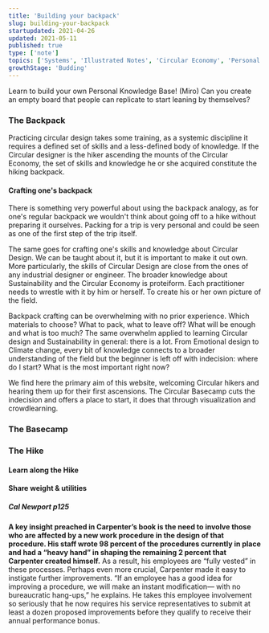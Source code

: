 ```yaml
---
title: 'Building your backpack'
slug: building-your-backpack
startupdated: 2021-04-26
updated: 2021-05-11
published: true
type: ['note']
topics: ['Systems', 'Illustrated Notes', 'Circular Economy', 'Personal development']
growthStage: 'Budding'
---
```


Learn to build your own Personal Knowledge Base! (Miro)
Can you create an empty board that people can replicate to start leaning by themselves?

### The Backpack
Practicing circular design takes some training, as a systemic discipline it requires a defined set of skills and a less-defined body of knowledge. If the Circular designer is the hiker ascending the mounts of the Circular Economy, the set of skills and knowledge he or she acquired constitute the hiking backpack. 

#### Crafting one's backpack 

There is something very powerful about using the backpack analogy, as for one's regular backpack we wouldn't think about going off to a hike without preparing it ourselves. Packing for a trip is very personal and could be seen as one of the first step of the trip itself. 

The same goes for crafting one's skills and knowledge about Circular Design. We can be taught about it, but it is important to make it out own. More particularly, the skills of Circular Design are close from the ones of any industrial designer or engineer. The broader knowledge about Sustainability and the Circular Economy is proteiform. Each practitioner needs to wrestle with it by him or herself. To create his or her own picture of the field. 

Backpack crafting can be overwhelming with no prior experience. Which materials to choose? What to pack, what to leave off? What will be enough and what is too much? 
The same overwhelm applied to learning Circular design and Sustainability in general: there is a lot. From Emotional design to Climate change, every bit of knowledge connects to a broader understanding of the field but the beginner is left off with indecision: where do I start? What is the most important right now? 

We find here the primary aim of this website, welcoming Circular hikers and hearing them up for their first ascensions. The Circular Basecamp cuts the indecision and offers a place to start, it does that through visualization and crowdlearning. 

### The Basecamp



### The Hike 

#### Learn along the Hike 

#### Share weight & utilities 


##### Cal Newport p125
 **A key insight
preached in Carpenter’s book is the need to involve those
who are affected by a new work procedure in the design of
that procedure. His staff wrote 98 percent of the procedures
currently in place and had a “heavy hand” in shaping the remaining
2 percent that Carpenter created himself.** As a result,
his employees are “fully vested” in these processes. Perhaps
even more crucial, Carpenter made it easy to instigate
further improvements. “If an employee has a good idea
for improving a procedure, we will make an instant modification—
with no bureaucratic hang-ups,” he explains.  He
takes this employee involvement so seriously that he now requires
his service representatives to submit at least a dozen
proposed improvements before they qualify to receive their
annual performance bonus.

